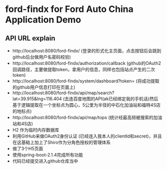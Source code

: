 # ford-findx for Ford Auto China Application Demo

## API URL explain
- http://localhost:8080/ford-findx/ (登录的形式化主页面，点击按钮后会跳到github后台做用户名密码校验)
- http://localhost:8080/ford-findx/authorization/callback (github的OAuth2回调路径，主要做提取token，拿用户的信息，同样也包括站点产生的二次token)
- http://localhost:8080/ford-findx/system/dashboard?token= (将成功提取的github用户信息打印在页面上)
- http://localhost:8080/ford-findx/api/map/search?lat=39.915&lng=116.404 (去连百度地图的API(ak已经绑定我的手机话)然后基于逻辑提取在一个坐标点为圆心，5公里为半径的中石化加油站和福特4S店的地标点)
- http://localhost:8080/ford-findx/api/map/tops (统计经最高频被搜索的加油站和4S店)
- H2 作为临时内存数据库
- 利用GitHub来做OAuth2身份认证 (已经连入我本人的clientId和secret)，并且在这基础上加上了Shiro作为分角色授权的管理体系
- 做了3个H5页面
- 使用spring-boot-2.1.4完成所有功能
- 代码已经提交进入github仓库当中